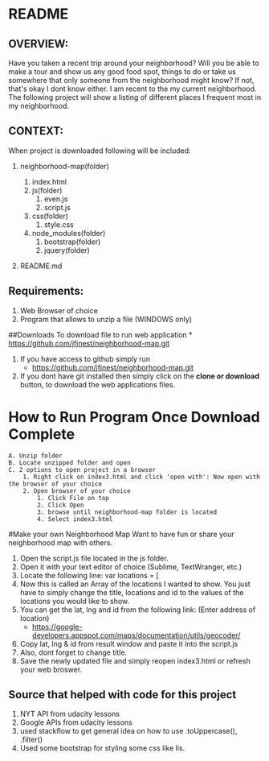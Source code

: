 # README

## OVERVIEW:
Have you taken a recent trip around your neighborhood? Will you be able to make a tour and show us any good food spot, things to do or take us somewhere that only someone from the neighborhood might know? If not, that's okay I dont know either. I am recent to the my current neighborhood. 
The following project will show a listing of different places I frequent most in my neighborhood. 

## CONTEXT:
When project is downloaded following will be included:

1. neighborhood-map(folder)
    1. index.html
    2. js(folder)
        1. even.js
        2. script.js
    3. css(folder)
        1. style.css
    4. node_modules(folder)
        1. bootstrap(folder)
        2. jquery(folder)

2. README.md

## Requirements:
1. Web Browser of choice 
2. Program that allows to unzip a file (WINDOWS only)

##Downloads
To download file to run web application
    * https://github.com/jfinest/neighborhood-map.git
1. If you have access to github simply run
    * https://github.com/jfinest/neighborhood-map.git
2. If you dont have git installed then simply click on the **clone or download** button, to download the web applications files.

# How to Run Program Once Download Complete
    A. Unzip folder
    B. Locate unzipped folder and open
    C. 2 options to open project in a browser
        1. Right click on index3.html and click 'open with': Now open with the browser of your choice
        2. Open browser of your choice
            1. Click File on top
            2. Click Open
            3. browse until neighborhood-map folder is located
            4. Select index3.html

#Make your own Neighborhood Map
Want to have fun or share your neighborhood map with others.
1. Open the script.js file located in the js folder.
2. Open it with your text editor of choice (Sublime, TextWranger, etc.)
3. Locate the following line:
    var locations = [
4. Now this is called an Array of the locations I wanted to show. You just have to simply change the title, locations and id to the values of the locations you would like to show.
5. You can get the lat, lng and id from the following link: (Enter address of location)
    * https://google-developers.appspot.com/maps/documentation/utils/geocoder/
6. Copy lat, lng & id from result window and paste it into the script.js
7. Also, dont forget to change title. 
8. Save the newly updated file and simply reopen index3.html or refresh your web broswer.


## Source that helped with code for this project
1. NYT API from udacity lessons
2. Google APIs from udacity lessons
3. used stackflow to get general idea on how to use .toUppercase(), .filter()
4. Used some bootstrap for styling some css like lis.
 

